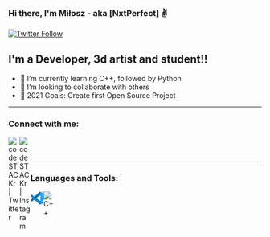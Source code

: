 ### Hi there, I'm Miłosz - aka [NxtPerfect] ✌

[![Twitter Follow](https://img.shields.io/twitter/follow/NxtperfectB?color=1DA1F2&logo=twitter&style=for-the-badge)](https://twitter.com/intent/follow?original_referer=https%3A%2F%2Fgithub.com%2FcodeSTACKr&screen_name=codeSTACKr)

## I'm a Developer, 3d artist and student!!

- 🌱 I’m currently learning C++, followed by Python
- 👯 I’m looking to collaborate with others
- 🥅 2021 Goals: Create first Open Source Project
<hr>
</hr>

### Connect with me:

[<img align="left" alt="codeSTACKr | Twitter" width="22px" src="https://cdn.jsdelivr.net/npm/simple-icons@v3/icons/twitter.svg" />][twitter]
[<img align="left" alt="codeSTACKr | Instagram" width="22px" src="https://cdn.jsdelivr.net/npm/simple-icons@v3/icons/instagram.svg" />][instagram]

<br />
<br />
<hr>
</hr>

### Languages and Tools:

<img align="left" alt="Visual Studio Code" width="26px" src="https://raw.githubusercontent.com/github/explore/80688e429a7d4ef2fca1e82350fe8e3517d3494d/topics/visual-studio-code/visual-studio-code.png" />
<img align="left" alt="C++" width="26px" src="https://raw.githubusercontent.com/isocpp/logos/master/cpp_logo.png" />

<br />
<br />
<br />

[twitter]: https://twitter.com/nxtperfectb
[instagram]: https://instagram.com/nxtperfect.blend/
